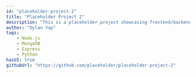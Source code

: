 ```yaml
---
id: "placeholder-project-2"
title: "Placeholder Project 2"
description: "This is a placeholder project showcasing frontend/backend features with a unique tech stack."
author: "Dylan Yap"
tags:
    - Node.js
    - MongoDB
    - Express
    - Python
hasUI: true
githubUrl: "https://github.com/placeholder/placeholder-project-2"
---
```

